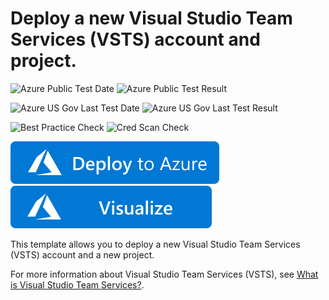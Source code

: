 # Deploy a new Visual Studio Team Services (VSTS) account and project.

![Azure Public Test Date](https://azurequickstartsservice.blob.core.windows.net/badges/101-visual-studio-team-services-project-create/PublicLastTestDate.svg)
![Azure Public Test Result](https://azurequickstartsservice.blob.core.windows.net/badges/101-visual-studio-team-services-project-create/PublicDeployment.svg)

![Azure US Gov Last Test Date](https://azurequickstartsservice.blob.core.windows.net/badges/101-visual-studio-team-services-project-create/FairfaxLastTestDate.svg)
![Azure US Gov Last Test Result](https://azurequickstartsservice.blob.core.windows.net/badges/101-visual-studio-team-services-project-create/FairfaxDeployment.svg)

![Best Practice Check](https://azurequickstartsservice.blob.core.windows.net/badges/101-visual-studio-team-services-project-create/BestPracticeResult.svg)
![Cred Scan Check](https://azurequickstartsservice.blob.core.windows.net/badges/101-visual-studio-team-services-project-create/CredScanResult.svg)

[![Deploy To Azure](https://raw.githubusercontent.com/Azure/azure-quickstart-templates/master/1-CONTRIBUTION-GUIDE/images/deploytoazure.svg?sanitize=true)](https://portal.azure.com/#create/Microsoft.Template/uri/https%3A%2F%2Fraw.githubusercontent.com%2Fazure%2Fazure-quickstart-templates%2Fmaster%2F101-visual-studio-team-services-project-create%2Fazuredeploy.json)
[![Visualize](https://raw.githubusercontent.com/Azure/azure-quickstart-templates/master/1-CONTRIBUTION-GUIDE/images/visualizebutton.svg?sanitize=true)](http://armviz.io/#/?load=https%3A%2F%2Fraw.githubusercontent.com%2Fazure%2Fazure-quickstart-templates%2Fmaster%2F101-visual-studio-team-services-project-create%2Fazuredeploy.json)

This template allows you to deploy a new Visual Studio Team Services (VSTS) account and a new project.

For more information about Visual Studio Team Services (VSTS), see [What is Visual Studio Team Services?](https://www.visualstudio.com/team-services/).


